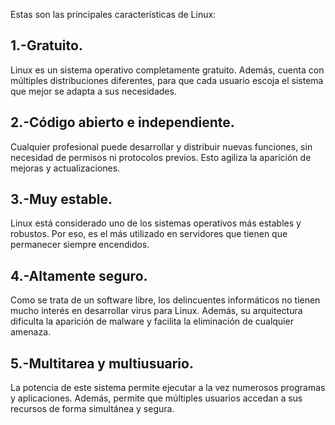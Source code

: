 Estas son las principales características de Linux:  

## 1.-Gratuito. 

Linux es un sistema operativo completamente gratuito. Además, cuenta con múltiples distribuciones diferentes, para que cada usuario escoja el sistema que mejor se adapta a sus necesidades.  

## 2.-Código abierto e independiente. 

Cualquier profesional puede desarrollar y distribuir nuevas funciones, sin necesidad de permisos ni protocolos previos. Esto agiliza la aparición de mejoras y actualizaciones. 

## 3.-Muy estable. 

Linux está considerado uno de los sistemas operativos más estables y robustos. Por eso, es el más utilizado en servidores que tienen que permanecer siempre encendidos. 

## 4.-Altamente seguro. 

Como se trata de un software libre, los delincuentes informáticos no tienen mucho interés en desarrollar virus para Linux. Además, su arquitectura dificulta la aparición de malware y facilita la eliminación de cualquier amenaza. 

## 5.-Multitarea y multiusuario.

 La potencia de este sistema permite ejecutar a la vez numerosos programas y aplicaciones. Además, permite que múltiples usuarios accedan a sus recursos de forma simultánea y segura.  